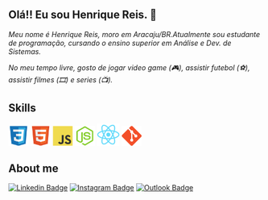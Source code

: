 ## Olá!! Eu sou Henrique Reis. 🍺


*Meu nome é Henrique Reis, moro em Aracaju/BR.Atualmente sou estudante de programação, cursando o ensino superior em Análise e Dev. de Sistemas.*

*No meu tempo livre, gosto de jogar video game (🎮), assistir futebol (⚽️), assistir filmes (🎞️) e series (📺).*

## Skills
<p align="left">
  <img src="https://raw.githubusercontent.com/devicons/devicon/master/icons/css3/css3-original.svg" width="40" height="40"/>
  <img src="https://raw.githubusercontent.com/devicons/devicon/master/icons/html5/html5-original.svg" width="40" height="40"/>
  <img src="https://raw.githubusercontent.com/devicons/devicon/master/icons/javascript/javascript-original.svg" width="40" height="40"/>
  <img src="https://raw.githubusercontent.com/devicons/devicon/master/icons/nodejs/nodejs-original.svg" width="40" height="40"/>
  <img src="https://raw.githubusercontent.com/devicons/devicon/master/icons/react/react-original.svg" width="45" height="45"/>
  <img src="https://raw.githubusercontent.com/devicons/devicon/master/icons/git/git-original.svg" width="40" height="40"/>
</p>


</p>



## About me
[![Linkedin Badge](https://img.shields.io/badge/-LinkedIn-blue?style=flat-square&logo=Linkedin&logoColor=white&link=https://www.linkedin.com/in/henrique-reis-b1a2a520b/)](https://www.linkedin.com/in/henrique-reis-b1a2a520b/)
[![Instagram Badge](https://img.shields.io/badge/-Instagram-pink?style=flat-square&logo=instagram&logoColor=black&link=https://www.instagram.com/henriquereissz/)](https://www.instagram.com/henriquereissz/)
[![Outlook Badge](https://img.shields.io/badge/-Outlook-blue?style=flat-square&logo=microsoft-outlook&logoColor=white&link=mailto:henriquereiscarvalho@outlook.com)](mailto:henriquereiscarvalho@outlook.com)



